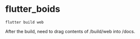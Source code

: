 # flutter_boids

`flutter build web`

After the build, need to drag contents of /build/web into /docs.